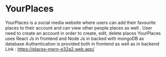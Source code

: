 # YourPlaces
YourPlaces is a social media website where users can add their favourite places to their account and can view other people places as well .
User need to create an account in order to create, edit, delete places
YourPlaces uses React Js in frontend and Node Js in backed with mongoDB as database
Authentication is provided both in frontend as well as in backend
Link : https://places-mern-e32a2.web.app/
